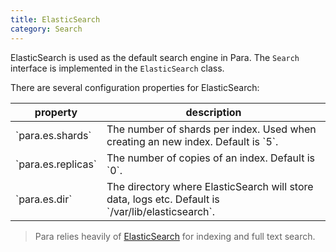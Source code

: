 ```yaml
---
title: ElasticSearch
category: Search
---
```


ElasticSearch is used as the default search engine in Para. The `Search` interface is implemented in the `ElasticSearch`
class.

There are several configuration properties for ElasticSearch:

<table class="table table-striped">
	<thead>
		<tr>
			<th>property</th>
			<th>description</th>
		</tr>
	</thead>
	<tbody>
		<tr><td>`para.es.shards`</td><td> The number of shards per index. Used when creating an new index. Default is `5`.</td></tr>
		<tr><td>`para.es.replicas`</td><td> The number of copies of an index. Default is `0`. </td></tr>
		<tr><td>`para.es.dir`</td><td> The directory where ElasticSearch will store data, logs etc. Default is `/var/lib/elasticsearch`. </td></tr>
	</tbody>
</table>

> Para relies heavily of [ElasticSearch](http://www.elasticsearch.org/guide) for indexing and full text search.
